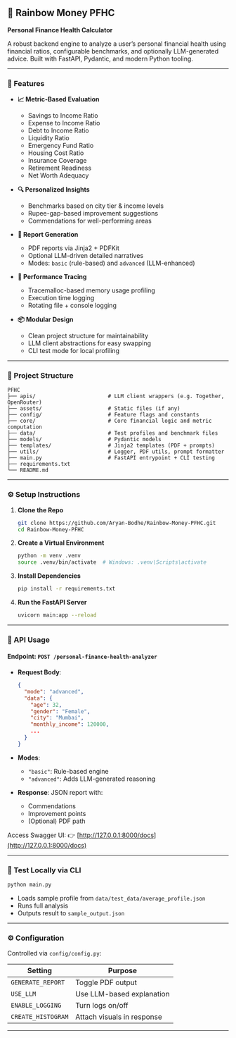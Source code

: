 ## 🌈 Rainbow Money PFHC

**Personal Finance Health Calculator**

A robust backend engine to analyze a user’s personal financial health using financial ratios, configurable benchmarks, and optionally LLM-generated advice. Built with FastAPI, Pydantic, and modern Python tooling.

---

### 🚀 Features

* **📈 Metric-Based Evaluation**

  * Savings to Income Ratio
  * Expense to Income Ratio
  * Debt to Income Ratio
  * Liquidity Ratio
  * Emergency Fund Ratio
  * Housing Cost Ratio
  * Insurance Coverage
  * Retirement Readiness
  * Net Worth Adequacy

* **🔍 Personalized Insights**

  * Benchmarks based on city tier & income levels
  * Rupee-gap-based improvement suggestions
  * Commendations for well-performing areas

* **📝 Report Generation**

  * PDF reports via Jinja2 + PDFKit
  * Optional LLM-driven detailed narratives
  * Modes: `basic` (rule-based) and `advanced` (LLM-enhanced)

* **🧪 Performance Tracing**

  * Tracemalloc-based memory usage profiling
  * Execution time logging
  * Rotating file + console logging

* **📦 Modular Design**

  * Clean project structure for maintainability
  * LLM client abstractions for easy swapping
  * CLI test mode for local profiling

---

### 📁 Project Structure

```
PFHC
├── apis/                       # LLM client wrappers (e.g. Together, OpenRouter)
├── assets/                     # Static files (if any)
├── config/                     # Feature flags and constants
├── core/                       # Core financial logic and metric computation
├── data/                       # Test profiles and benchmark files
├── models/                     # Pydantic models
├── templates/                  # Jinja2 templates (PDF + prompts)
├── utils/                      # Logger, PDF utils, prompt formatter
├── main.py                     # FastAPI entrypoint + CLI testing
├── requirements.txt
└── README.md
```

---

### ⚙️ Setup Instructions

1. **Clone the Repo**

   ```bash
   git clone https://github.com/Aryan-Bodhe/Rainbow-Money-PFHC.git
   cd Rainbow-Money-PFHC
   ```

2. **Create a Virtual Environment**

   ```bash
   python -m venv .venv
   source .venv/bin/activate  # Windows: .venv\Scripts\activate
   ```

3. **Install Dependencies**

   ```bash
   pip install -r requirements.txt
   ```

4. **Run the FastAPI Server**

   ```bash
   uvicorn main:app --reload
   ```

---

### 📡 API Usage

#### Endpoint: `POST /personal-finance-health-analyzer`

* **Request Body**:

  ```json
  {
    "mode": "advanced",
    "data": {
      "age": 32,
      "gender": "Female",
      "city": "Mumbai",
      "monthly_income": 120000,
      ...
    }
  }
  ```

* **Modes**:

  * `"basic"`: Rule-based engine
  * `"advanced"`: Adds LLM-generated reasoning

* **Response**: JSON report with:

  * Commendations
  * Improvement points
  * (Optional) PDF path

Access Swagger UI:
👉 [http://127.0.0.1:8000/docs](http://127.0.0.1:8000/docs)

---

### 🧪 Test Locally via CLI

```bash
python main.py
```

* Loads sample profile from `data/test_data/average_profile.json`
* Runs full analysis
* Outputs result to `sample_output.json`

---

### ⚙️ Configuration

Controlled via `config/config.py`:

| Setting            | Purpose                    |
| ------------------ | -------------------------- |
| `GENERATE_REPORT`  | Toggle PDF output          |
| `USE_LLM`          | Use LLM-based explanation  |
| `ENABLE_LOGGING`   | Turn logs on/off           |
| `CREATE_HISTOGRAM` | Attach visuals in response |

---
